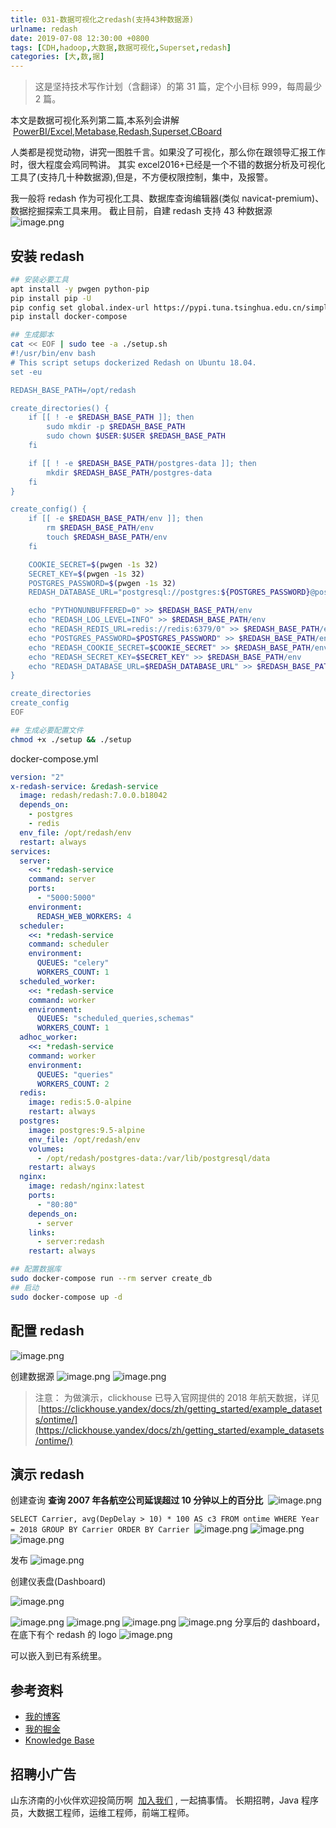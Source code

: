```yaml
---
title: 031-数据可视化之redash(支持43种数据源)
urlname: redash
date: 2019-07-08 12:30:00 +0800
tags: [CDH,hadoop,大数据,数据可视化,Superset,redash]
categories: [大,数,据]
---
```


> 这是坚持技术写作计划（含翻译）的第 31 篇，定个小目标 999，每周最少 2 篇。

本文是数据可视化系列第二篇,本系列会讲解  [PowerBI/Excel](https://juejin.im/post/5cdfdfa4f265da1bbf68ec4b),[Metabase](https://www.metabase.com/),[Redash](https://anjia0532.github.io/2019/07/08/redash),[Superset](http://superset.apache.org/),[CBoard](https://juejin.im/post/5b4ee1c2f265da0f5d4cc978)

人类都是视觉动物，讲究一图胜千言。如果没了可视化，那么你在跟领导汇报工作时，很大程度会鸡同鸭讲。
其实 excel2016+已经是一个不错的数据分析及可视化工具了(支持几十种数据源),但是，不方便权限控制，集中，及报警。

我一般将 redash 作为可视化工具、数据库查询编辑器(类似 navicat-premium)、数据挖掘探索工具来用。
截止目前，自建 redash 支持 43 种数据源
![image.png](https://cdn.nlark.com/yuque/0/2019/png/226273/1562561680709-399441ab-b14d-4d93-b797-60925f2eafd6.png#align=left&display=inline&height=944&name=image.png&originHeight=944&originWidth=1133&size=147027&status=done&width=1133)

<!-- more -->

## 安装 redash

```bash
## 安装必要工具
apt install -y pwgen python-pip
pip install pip -U
pip config set global.index-url https://pypi.tuna.tsinghua.edu.cn/simple
pip install docker-compose

## 生成脚本
cat << EOF | sudo tee -a ./setup.sh
#!/usr/bin/env bash
# This script setups dockerized Redash on Ubuntu 18.04.
set -eu

REDASH_BASE_PATH=/opt/redash

create_directories() {
    if [[ ! -e $REDASH_BASE_PATH ]]; then
        sudo mkdir -p $REDASH_BASE_PATH
        sudo chown $USER:$USER $REDASH_BASE_PATH
    fi

    if [[ ! -e $REDASH_BASE_PATH/postgres-data ]]; then
        mkdir $REDASH_BASE_PATH/postgres-data
    fi
}

create_config() {
    if [[ -e $REDASH_BASE_PATH/env ]]; then
        rm $REDASH_BASE_PATH/env
        touch $REDASH_BASE_PATH/env
    fi

    COOKIE_SECRET=$(pwgen -1s 32)
    SECRET_KEY=$(pwgen -1s 32)
    POSTGRES_PASSWORD=$(pwgen -1s 32)
    REDASH_DATABASE_URL="postgresql://postgres:${POSTGRES_PASSWORD}@postgres/postgres"

    echo "PYTHONUNBUFFERED=0" >> $REDASH_BASE_PATH/env
    echo "REDASH_LOG_LEVEL=INFO" >> $REDASH_BASE_PATH/env
    echo "REDASH_REDIS_URL=redis://redis:6379/0" >> $REDASH_BASE_PATH/env
    echo "POSTGRES_PASSWORD=$POSTGRES_PASSWORD" >> $REDASH_BASE_PATH/env
    echo "REDASH_COOKIE_SECRET=$COOKIE_SECRET" >> $REDASH_BASE_PATH/env
    echo "REDASH_SECRET_KEY=$SECRET_KEY" >> $REDASH_BASE_PATH/env
    echo "REDASH_DATABASE_URL=$REDASH_DATABASE_URL" >> $REDASH_BASE_PATH/env
}

create_directories
create_config
EOF

## 生成必要配置文件
chmod +x ./setup && ./setup
```

docker-compose.yml

```yaml
version: "2"
x-redash-service: &redash-service
  image: redash/redash:7.0.0.b18042
  depends_on:
    - postgres
    - redis
  env_file: /opt/redash/env
  restart: always
services:
  server:
    <<: *redash-service
    command: server
    ports:
      - "5000:5000"
    environment:
      REDASH_WEB_WORKERS: 4
  scheduler:
    <<: *redash-service
    command: scheduler
    environment:
      QUEUES: "celery"
      WORKERS_COUNT: 1
  scheduled_worker:
    <<: *redash-service
    command: worker
    environment:
      QUEUES: "scheduled_queries,schemas"
      WORKERS_COUNT: 1
  adhoc_worker:
    <<: *redash-service
    command: worker
    environment:
      QUEUES: "queries"
      WORKERS_COUNT: 2
  redis:
    image: redis:5.0-alpine
    restart: always
  postgres:
    image: postgres:9.5-alpine
    env_file: /opt/redash/env
    volumes:
      - /opt/redash/postgres-data:/var/lib/postgresql/data
    restart: always
  nginx:
    image: redash/nginx:latest
    ports:
      - "80:80"
    depends_on:
      - server
    links:
      - server:redash
    restart: always
```

```bash
## 配置数据库
sudo docker-compose run --rm server create_db
## 启动
sudo docker-compose up -d
```

## 配置 redash

![image.png](https://cdn.nlark.com/yuque/0/2019/png/226273/1562631840989-c6c2d739-b9df-4b95-a3fa-61cdc7b35dde.png#align=left&display=inline&height=626&name=image.png&originHeight=626&originWidth=508&size=35369&status=done&width=508)

创建数据源
![image.png](https://cdn.nlark.com/yuque/0/2019/png/226273/1562631903553-80df8657-983c-4d8e-b7a1-d1c6e126fb62.png#align=left&display=inline&height=620&name=image.png&originHeight=620&originWidth=1328&size=93814&status=done&width=1328)
![image.png](https://cdn.nlark.com/yuque/0/2019/png/226273/1562634341179-6242da8f-b79e-424c-bd1c-4ef8d959b6f2.png#align=left&display=inline&height=616&name=image.png&originHeight=616&originWidth=965&size=35160&status=done&width=965)

> 注意：
> 为做演示，clickhouse 已导入官网提供的 2018 年航天数据，详见  [https://clickhouse.yandex/docs/zh/getting_started/example_datasets/ontime/](https://clickhouse.yandex/docs/zh/getting_started/example_datasets/ontime/)

## 演示 redash

创建查询 **查询 2007 年各航空公司延误超过 10 分钟以上的百分比** 
![image.png](https://cdn.nlark.com/yuque/0/2019/png/226273/1562736509902-041060bf-8e40-4025-82a0-cb9b6d2accaf.png#align=left&display=inline&height=480&name=image.png&originHeight=480&originWidth=1340&size=55546&status=done&width=1340)

`SELECT Carrier, avg(DepDelay > 10) * 100 AS c3 FROM ontime WHERE Year = 2018 GROUP BY Carrier ORDER BY Carrier` 
![image.png](https://cdn.nlark.com/yuque/0/2019/png/226273/1562736271917-dadece08-87f4-4103-a298-170d115fe073.png#align=left&display=inline&height=503&name=image.png&originHeight=503&originWidth=1052&size=28083&status=done&width=1052)
![image.png](https://cdn.nlark.com/yuque/0/2019/png/226273/1562736536023-b44eaf65-9397-4c7a-9574-43ecfede72ef.png#align=left&display=inline&height=254&name=image.png&originHeight=254&originWidth=297&size=6701&status=done&width=297)
![image.png](https://cdn.nlark.com/yuque/0/2019/png/226273/1562736589364-dcb99f35-22ca-47d8-97a5-a98491f45bfe.png#align=left&display=inline&height=609&name=image.png&originHeight=609&originWidth=1347&size=108611&status=done&width=1347)

发布
![image.png](https://cdn.nlark.com/yuque/0/2019/png/226273/1562736715789-e21eea66-eb35-40a5-8061-100b79f2dac7.png#align=left&display=inline&height=312&name=image.png&originHeight=312&originWidth=1056&size=30412&status=done&width=1056)

创建仪表盘(Dashboard)

![image.png](https://cdn.nlark.com/yuque/0/2019/png/226273/1562736796292-ac3b67dd-1d2f-41a2-a1db-a7e9456ba2cd.png#align=left&display=inline&height=557&name=image.png&originHeight=557&originWidth=1342&size=39921&status=done&width=1342)

![image.png](https://cdn.nlark.com/yuque/0/2019/png/226273/1562736761829-08ae709d-eeda-46d7-a3b3-5d17e3eb38fe.png#align=left&display=inline&height=457&name=image.png&originHeight=457&originWidth=1021&size=43007&status=done&width=1021)
![image.png](https://cdn.nlark.com/yuque/0/2019/png/226273/1562736856319-c2134885-f7fe-4468-9609-d1a1e155f220.png#align=left&display=inline&height=477&name=image.png&originHeight=477&originWidth=1359&size=90419&status=done&width=1359)
![image.png](https://cdn.nlark.com/yuque/0/2019/png/226273/1562736915850-1639d58c-faf7-40f9-827b-5ad787fb52fb.png#align=left&display=inline&height=515&name=image.png&originHeight=515&originWidth=1354&size=109611&status=done&width=1354)
![image.png](https://cdn.nlark.com/yuque/0/2019/png/226273/1562736878154-9f97437c-6b4f-419e-89bc-17f45f49947e.png#align=left&display=inline&height=273&name=image.png&originHeight=273&originWidth=551&size=17982&status=done&width=551)
分享后的 dashboard，在底下有个 redash 的 logo
![image.png](https://cdn.nlark.com/yuque/0/2019/png/226273/1562736970500-ed1b5503-69c7-40e3-99d8-b5a7cdd58d82.png#align=left&display=inline&height=295&name=image.png&originHeight=295&originWidth=500&size=9731&status=done&width=500)

可以嵌入到已有系统里。

## 参考资料

- [我的博客](https://anjia0532.github.io/2019/07/08/redash/)
- [我的掘金](https://juejin.im/post/5d25b88cf265da1bc23f9ff3)
- [Knowledge Base](https://redash.io/help/)

## 招聘小广告

山东济南的小伙伴欢迎投简历啊  [加入我们](https://www.shunnengnet.com/index.php/Home/Contact/join.html) , 一起搞事情。
长期招聘，Java 程序员，大数据工程师，运维工程师，前端工程师。
